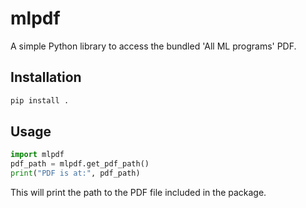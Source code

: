 # mlpdf

A simple Python library to access the bundled 'All ML programs' PDF.

## Installation

```bash
pip install .
```

## Usage

```python
import mlpdf
pdf_path = mlpdf.get_pdf_path()
print("PDF is at:", pdf_path)
```

This will print the path to the PDF file included in the package. 